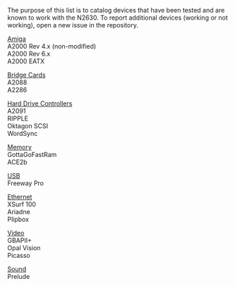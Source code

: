 The purpose of this list is to catalog devices that have been tested and are known to work with the N2630. To report additional devices (working or not working), open a new issue in the repository. 

<ins>Amiga</ins>  
A2000 Rev 4.x (non-modified)  
A2000 Rev 6.x  
A2000 EATX  

<ins>Bridge Cards</ins>  
A2088  
A2286  

<ins>Hard Drive Controllers</ins>  
A2091  
RIPPLE  
Oktagon SCSI  
WordSync  

<ins>Memory</ins>  
GottaGoFastRam  
ACE2b  

<ins>USB</ins>  
Freeway Pro  

<ins>Ethernet</ins>  
XSurf 100  
Ariadne  
Plipbox  

<ins>Video</ins>  
GBAPII+  
Opal Vision  
Picasso  

<ins>Sound</ins>  
Prelude
